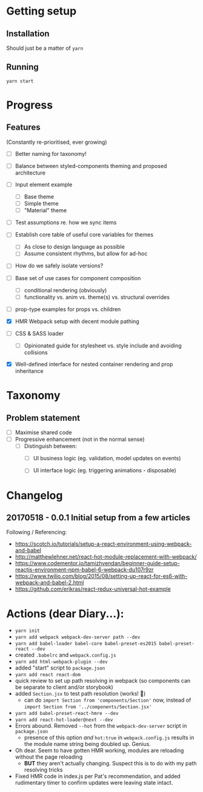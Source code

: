 # Getting setup

## Installation

Should just be a matter of `yarn`

## Running

`yarn start`




# Progress

## Features

(Constantly re-prioritised, ever growing)

- [ ] Better naming for taxonomy!
- [ ] Balance between styled-components theming and proposed architecture
- [ ] Input element example
    - [ ] Base theme
    - [ ] Simple theme
    - [ ] "Material" theme
- [ ] Test assumptions re. how we sync items
- [ ] Establish core table of useful core variables for themes
    - [ ] As close to design language as possible
    - [ ] Assume consistent rhythms, but allow for ad-hoc
- [ ] How do we safely isolate versions?
- [ ] Base set of use cases for component composition
    - [ ] conditional rendering (obviously)
    - [ ] functionality vs. anim vs. theme(s) vs. structural overrides
- [ ] prop-type examples for props vs. children
- [x] HMR Webpack setup with decent module pathing
- [ ] CSS & SASS loader
    - [ ] Opinionated guide for stylesheet vs. style include and avoiding collisions
- [x] Well-defined interface for nested container rendering and prop inheritance


# Taxonomy

## Problem statement

- [ ] Maximise shared code
- [ ] Progressive enhancement (not in the normal sense)
    - [ ] Distinguish between:
        - [ ] UI business logic (eg. validation, model updates on events)
        - [ ] UI interface logic (eg. triggering animations - disposable)


# Changelog

## 20170518 - 0.0.1 Initial setup from a few articles

Following / Referencing:

- https://scotch.io/tutorials/setup-a-react-environment-using-webpack-and-babel
- http://matthewlehner.net/react-hot-module-replacement-with-webpack/
- https://www.codementor.io/tamizhvendan/beginner-guide-setup-reactjs-environment-npm-babel-6-webpack-du107r9zr
- https://www.twilio.com/blog/2015/08/setting-up-react-for-es6-with-webpack-and-babel-2.html
- https://github.com/erikras/react-redux-universal-hot-example





# Actions (dear Diary...):

- `yarn init`
- `yarn add webpack webpack-dev-server path --dev`
- `yarn add babel-loader babel-core babel-preset-es2015 babel-preset-react --dev`
- created `.babelrc` and `webpack.config.js`
- `yarn add html-webpack-plugin --dev`
- added "start" script to `package.json`
- `yarn add react react-dom`
- quick review to set up path resolving in webpack (so components can be separate to client and/or storybook)
- added `Section.jsx` to test path resolution (works! 🍻)
    + can do `import Section from 'components/Section'` now, instead of `import Section from '../components/Section.jsx'`
- `yarn add babel-preset-react-hmre --dev`
- `yarn add react-hot-loader@next --dev`
- Errors abound.  Removed `--hot` from the `webpack-dev-server` script in `package.json`
    + presence of this option _and_ `hot:true` in `webpack.config.js` results in the module name string being doubled up.   Genius.
- Oh dear.  Seem to have gotten HMR working, modules are reloading without the page reloading
    + **BUT** they aren't actually changing.  Suspect this is to do with my path resolving tricks
- Fixed HMR code in index.js per Pat's recommendation, and added rudimentary timer to confirm updates were leaving state intact.


